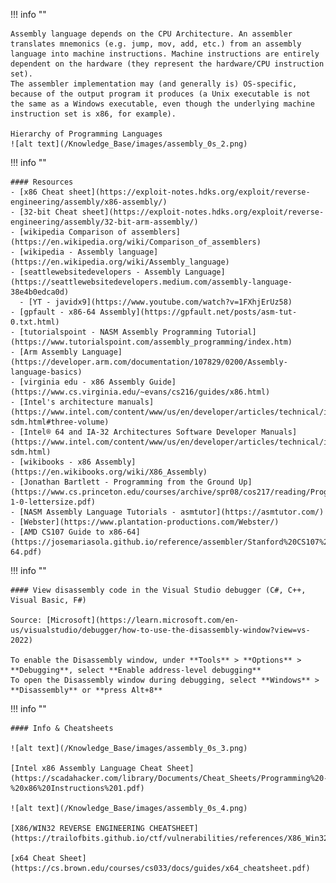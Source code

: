 !!! info ""

    Assembly language depends on the CPU Architecture. An assembler translates mnemonics (e.g. jump, mov, add, etc.) from an assembly language into machine instructions. Machine instructions are entirely dependent on the hardware (they represent the hardware/CPU instruction set).
    The assembler implementation may (and generally is) OS-specific, because of the output program it produces (a Unix executable is not the same as a Windows executable, even though the underlying machine instruction set is x86, for example).

    Hierarchy of Programming Languages
    ![alt text](/Knowledge_Base/images/assembly_0s_2.png)


!!! info ""

    #### Resources
    - [x86 Cheat sheet](https://exploit-notes.hdks.org/exploit/reverse-engineering/assembly/x86-assembly/)
    - [32-bit Cheat sheet](https://exploit-notes.hdks.org/exploit/reverse-engineering/assembly/32-bit-arm-assembly/)
    - [wikipedia Comparison of assemblers](https://en.wikipedia.org/wiki/Comparison_of_assemblers)
    - [wikipedia - Assembly language](https://en.wikipedia.org/wiki/Assembly_language)
    - [seattlewebsitedevelopers - Assembly Language](https://seattlewebsitedevelopers.medium.com/assembly-language-38e4b0edca0d)
      - [YT - javidx9](https://www.youtube.com/watch?v=1FXhjErUz58)
    - [gpfault - x86-64 Assembly](https://gpfault.net/posts/asm-tut-0.txt.html)
    - [tutorialspoint - NASM Assembly Programming Tutorial](https://www.tutorialspoint.com/assembly_programming/index.htm)
    - [Arm Assembly Language](https://developer.arm.com/documentation/107829/0200/Assembly-language-basics)
    - [virginia edu - x86 Assembly Guide](https://www.cs.virginia.edu/~evans/cs216/guides/x86.html)
    - [Intel's architecture manuals](https://www.intel.com/content/www/us/en/developer/articles/technical/intel-sdm.html#three-volume)
    - [Intel® 64 and IA-32 Architectures Software Developer Manuals](https://www.intel.com/content/www/us/en/developer/articles/technical/intel-sdm.html)
    - [wikibooks - x86 Assembly](https://en.wikibooks.org/wiki/X86_Assembly)
    - [Jonathan Bartlett - Programming from the Ground Up](https://www.cs.princeton.edu/courses/archive/spr08/cos217/reading/ProgrammingGroundUp-1-0-lettersize.pdf)
    - [NASM Assembly Language Tutorials - asmtutor](https://asmtutor.com/)
    - [Webster](https://www.plantation-productions.com/Webster/)
    - [AMD CS107 Guide to x86-64](https://josemariasola.github.io/reference/assembler/Stanford%20CS107%20Guide%20to%20x86-64.pdf)


!!! info ""

    #### View disassembly code in the Visual Studio debugger (C#, C++, Visual Basic, F#)

    Source: [Microsoft](https://learn.microsoft.com/en-us/visualstudio/debugger/how-to-use-the-disassembly-window?view=vs-2022)

    To enable the Disassembly window, under **Tools** > **Options** > **Debugging**, select **Enable address-level debugging**
    To open the Disassembly window during debugging, select **Windows** > **Disassembly** or **press Alt+8**



!!! info ""

    #### Info & Cheatsheets

    ![alt text](/Knowledge_Base/images/assembly_0s_3.png)

    [Intel x86 Assembly Language Cheat Sheet](https://scadahacker.com/library/Documents/Cheat_Sheets/Programming%20-%20x86%20Instructions%201.pdf)

    ![alt text](/Knowledge_Base/images/assembly_0s_4.png)

    [X86/WIN32 REVERSE ENGINEERING CHEAT­SHEET](https://trailofbits.github.io/ctf/vulnerabilities/references/X86_Win32_Reverse_Engineering_Cheat_Sheet.pdf)

    [x64 Cheat Sheet](https://cs.brown.edu/courses/cs033/docs/guides/x64_cheatsheet.pdf)



    



